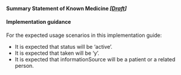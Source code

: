 #### Summary Statement of Known Medicine *[[Draft](http://hl7.org/fhir/stu3/valueset-publication-status.html)]*

#### Implementation guidance
For the expected usage scenarios in this implementation guide:

* It is expected that status will be ‘active’.
* It is expected that taken will be ‘y’.
* It is expected that informationSource will be a patient or a related person.